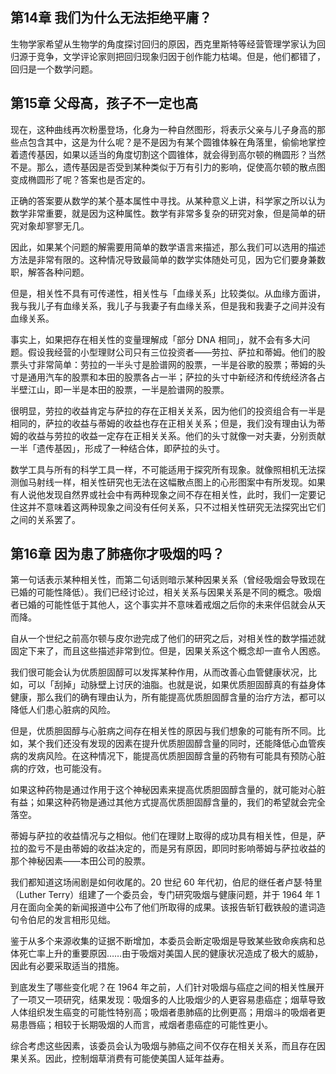 ## 第14章 我们为什么无法拒绝平庸？

生物学家希望从生物学的角度探讨回归的原因，西克里斯特等经营管理学家认为回归源于竞争，文学评论家则把回归现象归因于创作能力枯竭。但是，他们都错了，回归是一个数学问题。

## 第15章 父母高，孩子不一定也高

现在，这种曲线再次粉墨登场，化身为一种自然图形，将表示父亲与儿子身高的那些点包含其中，这是为什么呢？是不是因为有某个圆锥体躲在角落里，偷偷地掌控着遗传基因，如果以适当的角度切割这个圆锥体，就会得到高尔顿的椭圆形？当然不是。那么，遗传基因是否受到某种类似于万有引力的影响，促使高尔顿的散点图变成椭圆形了呢？答案也是否定的。

正确的答案要从数学的某个基本属性中寻找。从某种意义上讲，科学家之所以认为数学非常重要，就是因为这种属性。数学有非常多复杂的研究对象，但是简单的研究对象却寥寥无几。

因此，如果某个问题的解需要用简单的数学语言来描述，那么我们可以选用的描述方法是非常有限的。这种情况导致最简单的数学实体随处可见，因为它们要身兼数职，解答各种问题。

但是，相关性不具有可传递性，相关性与「血缘关系」比较类似。从血缘方面讲，我与我儿子有血缘关系，我儿子与我妻子有血缘关系，但是我和我妻子之间并没有血缘关系。

事实上，如果把存在相关性的变量理解成「部分 DNA 相同」，就不会有多大问题。假设我经营的小型理财公司只有三位投资者——劳拉、萨拉和蒂姆。他们的股票头寸非常简单：劳拉的一半头寸是脸谱网的股票，一半是谷歌的股票；蒂姆的头寸是通用汽车的股票和本田的股票各占一半；萨拉的头寸中新经济和传统经济各占半壁江山，即一半是本田的股票，一半是脸谱网的股票。

很明显，劳拉的收益肯定与萨拉的存在正相关关系，因为他们的投资组合有一半是相同的，萨拉的收益与蒂姆的收益也存在正相关关系；但是，我们没有理由认为蒂姆的收益与劳拉的收益一定存在正相关关系。他们的头寸就像一对夫妻，分别贡献一半「遗传基因」，形成了一种结合体，即萨拉的头寸。

数学工具与所有的科学工具一样，不可能适用于探究所有现象。就像照相机无法探测伽马射线一样，相关性研究也无法在这幅散点图上的心形图案中有所发现。如果有人说他发现自然界或社会中有两种现象之间不存在相关性，此时，我们一定要记住这并不意味着这两种现象之间没有任何关系，只不过相关性研究无法探究出它们之间的关系罢了。

## 第16章 因为患了肺癌你才吸烟的吗？

第一句话表示某种相关性，而第二句话则暗示某种因果关系（曾经吸烟会导致现在已婚的可能性降低）。我们已经讨论过，相关关系与因果关系是不同的概念。吸烟者已婚的可能性低于其他人，这个事实并不意味着戒烟之后你的未来伴侣就会从天而降。

自从一个世纪之前高尔顿与皮尔逊完成了他们的研究之后，对相关性的数学描述就固定下来了，而且这些描述非常到位。但是，因果关系这个概念却一直令人困惑。

我们很可能会认为优质胆固醇可以发挥某种作用，从而改善心血管健康状况，比如，可以「刮掉」动脉壁上讨厌的油脂。也就是说，如果优质胆固醇真的有益身体健康，那么我们的确有理由认为，所有能提高优质胆固醇含量的治疗方法，都可以降低人们患心脏病的风险。

但是，优质胆固醇与心脏病之间存在相关性的原因与我们想象的可能有所不同。比如，某个我们还没有发现的因素在提升优质胆固醇含量的同时，还能降低心血管疾病的发病风险。在这种情况下，能提高优质胆固醇含量的药物有可能具有预防心脏病的疗效，也可能没有。

如果这种药物是通过作用于这个神秘因素来提高优质胆固醇含量的，就可能对心脏有益；如果这种药物是通过其他方式提高优质胆固醇含量的，我们的希望就会完全落空。

蒂姆与萨拉的收益情况与之相似。他们在理财上取得的成功具有相关性，但是，萨拉的盈亏不是由蒂姆的收益决定的，而是另有原因，即同时影响蒂姆与萨拉收益的那个神秘因素——本田公司的股票。

我们都知道这场闹剧是如何收尾的。20 世纪 60 年代初，伯尼的继任者卢瑟·特里（Luther Terry）组建了一个委员会，专门研究吸烟与健康问题，并于 1964 年 1 月在面向全美的新闻报道中公布了他们所取得的成果。该报告斩钉截铁般的遣词造句令伯尼的发言相形见绌。

鉴于从多个来源收集的证据不断增加，本委员会断定吸烟是导致某些致命疾病和总体死亡率上升的重要原因……由于吸烟对美国人民的健康状况造成了极大的威胁，因此有必要采取适当的措施。

到底发生了哪些变化呢？在 1964 年之前，人们针对吸烟与癌症之间的相关性展开了一项又一项研究，结果发现：吸烟多的人比吸烟少的人更容易患癌症；烟草导致人体组织发生癌变的可能性特别高；吸烟者患肺癌的比例更高；用烟斗的吸烟者更易患唇癌；相较于长期吸烟的人而言，戒烟者患癌症的可能性更小。

综合考虑这些因素，该委员会认为吸烟与肺癌之间不仅存在相关关系，而且存在因果关系。因此，控制烟草消费有可能使美国人延年益寿。



